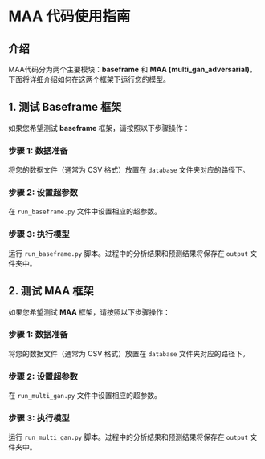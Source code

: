 
# MAA 代码使用指南

## 介绍

MAA代码分为两个主要模块：**baseframe** 和 **MAA (multi_gan_adversarial)**。下面将详细介绍如何在这两个框架下运行您的模型。

## 1. 测试 Baseframe 框架

如果您希望测试 **baseframe** 框架，请按照以下步骤操作：

### 步骤 1: 数据准备
将您的数据文件（通常为 CSV 格式）放置在 `database` 文件夹对应的路径下。

### 步骤 2: 设置超参数
在 `run_baseframe.py` 文件中设置相应的超参数。

### 步骤 3: 执行模型
运行 `run_baseframe.py` 脚本。过程中的分析结果和预测结果将保存在 `output` 文件夹中。

## 2. 测试 MAA 框架

如果您希望测试 **MAA** 框架，请按照以下步骤操作：

### 步骤 1: 数据准备
将您的数据文件（通常为 CSV 格式）放置在 `database` 文件夹对应的路径下。

### 步骤 2: 设置超参数
在 `run_multi_gan.py` 文件中设置相应的超参数。

### 步骤 3: 执行模型
运行 `run_multi_gan.py` 脚本。过程中的分析结果和预测结果将保存在 `output` 文件夹中。

